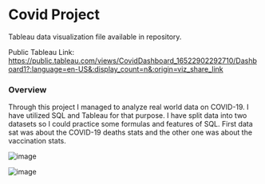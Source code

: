# Covid Project

Tableau data visualization file available in repository.

Public Tableau Link:
https://public.tableau.com/views/CovidDashboard_16522902292710/Dashboard1?:language=en-US&:display_count=n&:origin=viz_share_link

### Overview

Through this project I managed to analyze real world data on COVID-19. I have utilized SQL and Tableau for that purpose. I have split data into two datasets so I could practice some formulas and features of SQL. First data sat was about the COVID-19 deaths stats and the other one was about the vaccination stats.




![image](https://user-images.githubusercontent.com/99446425/171234110-c005dda7-2e80-4ac0-8250-00a1bd16acac.png)

![image](https://user-images.githubusercontent.com/99446425/169653183-672cbbb8-383e-4840-8d93-2fcc7d8689e0.png)

